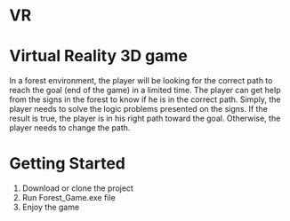 # VR
# Virtual Reality 3D game
In a forest environment, the player will be looking for the correct path to reach the goal (end of the game) in a limited time. 
The player can get help from the signs in the forest to know if he is in the correct path. Simply, the player needs to solve the 
logic problems presented on the signs. If the result is true,  the player is in his right path toward the goal. 
Otherwise, the player needs to change the path.
# Getting Started
1. Download or clone the project
2. Run Forest_Game.exe file
3. Enjoy the game

